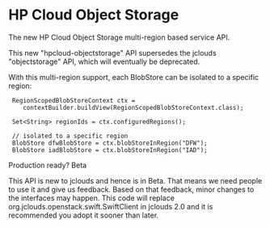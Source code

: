 HP Cloud Object Storage
==========================

The new HP Cloud Object Storage multi-region based service API.

This new "hpcloud-objectstorage" API supersedes the jclouds "objectstorage" API, which will eventually be deprecated.

With this multi-region support, each BlobStore can be isolated to a specific region:

     RegionScopedBlobStoreContext ctx =
     	contextBuilder.buildView(RegionScopedBlobStoreContext.class);

     Set<String> regionIds = ctx.configuredRegions();

     // isolated to a specific region
     BlobStore dfwBlobStore = ctx.blobStoreInRegion("DFW");
     BlobStore iadBlobStore = ctx.blobStoreInRegion("IAD");

Production ready?
Beta

This API is new to jclouds and hence is in Beta. That means we need people to use it and give us feedback. Based on that feedback, minor changes to the interfaces may happen. This code will replace org.jclouds.openstack.swift.SwiftClient in jclouds 2.0 and it is recommended you adopt it sooner than later.

